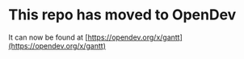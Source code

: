 # This repo has moved to OpenDev

It can now be found at [https://opendev.org/x/gantt](https://opendev.org/x/gantt)
